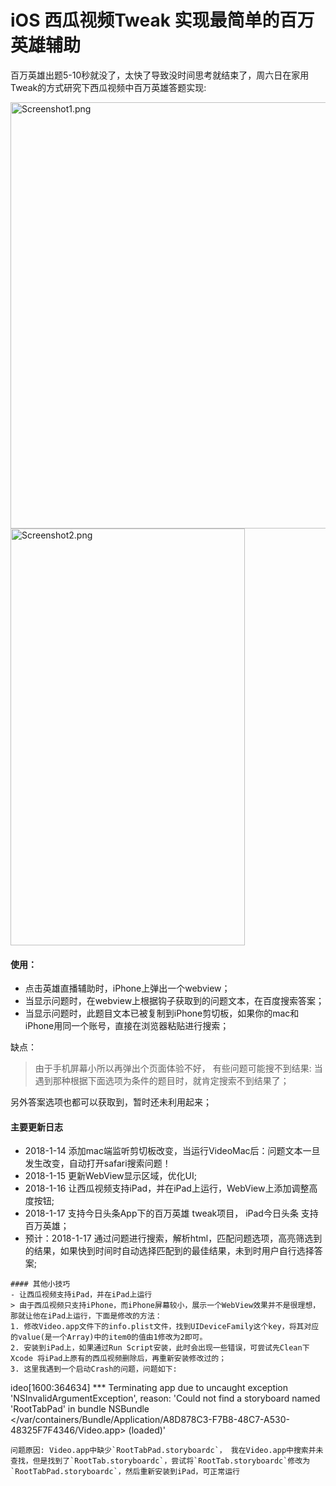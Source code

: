 # iOS 西瓜视频Tweak 实现最简单的百万英雄辅助

百万英雄出题5-10秒就没了，太快了导致没时间思考就结束了，周六日在家用Tweak的方式研究下西瓜视频中百万英雄答题实现:

<img src = "https://github.com/alpface/XiguaVideoTweak/blob/master/Video/img1.png?raw=true" width = "1015" height = "682" alt = "Screenshot1.png"/>

<img src = "https://github.com/alpface/XiguaVideoTweak/blob/develop/Video/2018-01-15%2023_25_24.gif?raw=true?raw=true" width = "375" height = "667" alt = "Screenshot2.png"/>

#### 使用：
- 点击英雄直播辅助时，iPhone上弹出一个webview；
- 当显示问题时，在webview上根据钩子获取到的问题文本，在百度搜索答案；
- 当显示问题时，此题目文本已被复制到iPhone剪切板，如果你的mac和iPhone用同一个账号，直接在浏览器粘贴进行搜索；

缺点：
> 由于手机屏幕小所以再弹出个页面体验不好，
> 有些问题可能搜不到结果: 当遇到那种根据下面选项为条件的题目时，就肯定搜索不到结果了；

另外答案选项也都可以获取到，暂时还未利用起来；


#### 主要更新日志
- 2018-1-14 添加mac端监听剪切板改变，当运行VideoMac后：问题文本一旦发生改变，自动打开safari搜索问题！
- 2018-1-15 更新WebView显示区域，优化UI;
- 2018-1-16 让西瓜视频支持iPad，并在iPad上运行，WebView上添加调整高度按钮;
- 2018-1-17 支持今日头条App下的百万英雄 tweak项目， iPad今日头条 支持百万英雄；
- 预计：2018-1-17 通过问题进行搜索，解析html，匹配问题选项，高亮筛选到的结果，如果快到时间时自动选择匹配到的最佳结果，未到时用户自行选择答案;

    
```
#### 其他小技巧
- 让西瓜视频支持iPad，并在iPad上运行
> 由于西瓜视频只支持iPhone，而iPhone屏幕较小，展示一个WebView效果并不是很理想，那就让他在iPad上运行，下面是修改的方法：
1. 修改Video.app文件下的info.plist文件，找到UIDeviceFamily这个key，将其对应的value(是一个Array)中的item0的值由1修改为2即可。
2. 安装到iPad上，如果通过Run Script安装，此时会出现一些错误，可尝试先Clean下Xcode 将iPad上原有的西瓜视频删除后，再重新安装修改过的；
3. 这里我遇到一个启动Crash的问题，问题如下:
```
ideo[1600:364634] *** Terminating app due to uncaught exception 'NSInvalidArgumentException', reason: 'Could not find a storyboard named 'RootTabPad' in bundle NSBundle </var/containers/Bundle/Application/A8D878C3-F7B8-48C7-A530-48325F7F4346/Video.app> (loaded)'
```
问题原因: Video.app中缺少`RootTabPad.storyboardc`， 我在Video.app中搜索并未查找，但是找到了`RootTab.storyboardc`，尝试将`RootTab.storyboardc`修改为`RootTabPad.storyboardc`，然后重新安装到iPad，可正常运行



